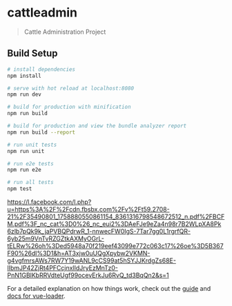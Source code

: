 # cattleadmin

> Cattle Administration Project

## Build Setup

``` bash
# install dependencies
npm install

# serve with hot reload at localhost:8080
npm run dev

# build for production with minification
npm run build

# build for production and view the bundle analyzer report
npm run build --report

# run unit tests
npm run unit

# run e2e tests
npm run e2e

# run all tests
npm test
```
https://l.facebook.com/l.php?u=https%3A%2F%2Fcdn.fbsbx.com%2Fv%2Ft59.2708-21%2F35490801_1758880550861154_8361316798548672512_n.pdf%2FBCFM.pdf%3F_nc_cat%3D0%26_nc_eui2%3DAeFJe9eZa4n98r7B2WLpXA8Pk6zlb7pQk9k_jaPVBQPdrwR_1-nnwecFW0IgS-7Tar7gg0L1rgrfQR-6yb25m9VnTvRZGZtkAXMyOGrL-tELRw%26oh%3Ded5948a70f219eef43099e772c063c17%26oe%3D5B367F90%26dl%3D1&h=AT3xjw0uUQgXpybw2VKMN-g4vgfmrsAWs7RW7Y19wANL9cCS99at5hSYJJKrdgZs68E-lIbmJP42ZjRt4PFCcjnxlIdJryEzMnTz0-PnN1GBlKbRRVdteUgf99ocevErkJu6RvQ_td3BqQn2&s=1


For a detailed explanation on how things work, check out the [guide](http://vuejs-templates.github.io/webpack/) and [docs for vue-loader](http://vuejs.github.io/vue-loader).
